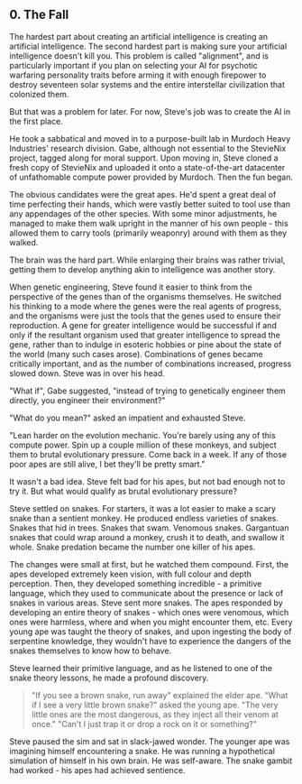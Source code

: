 ## 0. The Fall

The hardest part about creating an artificial intelligence is creating an artificial intelligence. The second hardest part is making sure your artificial intelligence doesn't kill you. This problem is called "alignment", and is particularly important if you plan on selecting your AI for psychotic warfaring personality traits before arming it with enough firepower to destroy seventeen solar systems and the entire interstellar civilization that colonized them.

But that was a problem for later. For now, Steve's job was to create the AI in the first place.

He took a sabbatical and moved in to a purpose-built lab in Murdoch Heavy Industries' research division. Gabe, although not essential to the StevieNix project, tagged along for moral support. Upon moving in, Steve cloned a fresh copy of StevieNix and uploaded it onto a state-of-the-art datacenter of unfathomable compute power provided by Murdoch. Then the fun began.

The obvious candidates were the great apes. He'd spent a great deal of time perfecting their hands, which were vastly better suited to tool use than any appendages of the other species. With some minor adjustments, he managed to make them walk upright in the manner of his own people - this allowed them to carry tools (primarily weaponry) around with them as they walked.

The brain was the hard part. While enlarging their brains was rather trivial, getting them to develop anything akin to intelligence was another story.

When genetic engineering, Steve found it easier to think from the perspective of the genes than of the organisms themselves. He switched his thinking to a mode where the genes were the real agents of progress, and the organisms were just the tools that the genes used to ensure their reproduction. A gene for greater intelligence would be successful if and only if the resultant organism used that greater intelligence to spread the gene, rather than to indulge in esoteric hobbies or pine about the state of the world (many such cases arose). Combinations of genes became critically important, and as the number of combinations increased, progress slowed down. Steve was in over his head.

"What if", Gabe suggested, "instead of trying to genetically engineer them directly, you engineer their environment?"

"What do you mean?" asked an impatient and exhausted Steve.

"Lean harder on the evolution mechanic. You're barely using any of this compute power. Spin up a couple million of these monkeys, and subject them to brutal evolutionary pressure. Come back in a week. If any of those poor apes are still alive, I bet they'll be pretty smart."

It wasn't a bad idea. Steve felt bad for his apes, but not bad enough not to try it. But what would qualify as brutal evolutionary pressure?

Steve settled on snakes. For starters, it was a lot easier to make a scary snake than a sentient monkey. He produced endless varieties of snakes. Snakes that hid in trees. Snakes that swam. Venomous snakes. Gargantuan snakes that could wrap around a monkey, crush it to death, and swallow it whole. Snake predation became the number one killer of his apes.

The changes were small at first, but he watched them compound. First, the apes developed extremely keen vision, with full colour and depth perception. Then, they developed something incredible - a primitive language, which they used to communicate about the presence or lack of snakes in various areas. Steve sent more snakes. The apes responded by developing an entire theory of snakes - which ones were venomous, which ones were harmless, where and when you might encounter them, etc. Every young ape was taught the theory of snakes, and upon ingesting the body of serpentine knowledge, they wouldn't have to experience the dangers of the snakes themselves to know how to behave.

Steve learned their primitive language, and as he listened to one of the snake theory lessons, he made a profound discovery.

> "If you see a brown snake, run away" explained the elder ape.
> "What if I see a very little brown snake?" asked the young ape.
> "The very little ones are the most dangerous, as they inject all their venom at once."
> "Can't I just trap it or drop a rock on it or something?"

Steve paused the sim and sat in slack-jawed wonder. The younger ape was imagining himself encountering a snake. He was running a hypothetical simulation of himself in his own brain. He was self-aware. The snake gambit had worked - his apes had achieved sentience.
